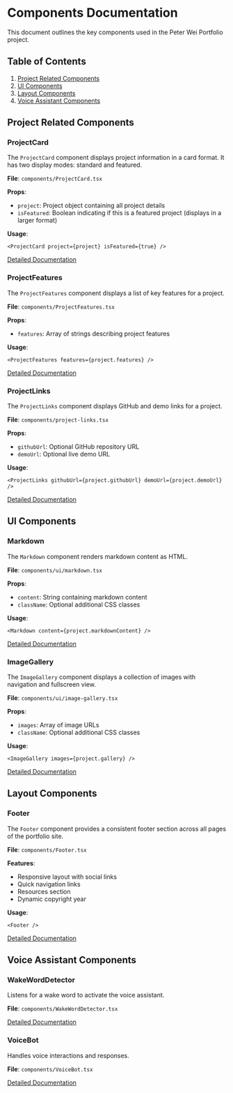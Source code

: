 # Components Documentation

This document outlines the key components used in the Peter Wei Portfolio project.

## Table of Contents

1. [Project Related Components](#project-related-components)
2. [UI Components](#ui-components)
3. [Layout Components](#layout-components)
4. [Voice Assistant Components](#voice-assistant-components)

## Project Related Components

### ProjectCard

The `ProjectCard` component displays project information in a card format. It has two display modes: standard and featured.

**File**: `components/ProjectCard.tsx`

**Props**:
- `project`: Project object containing all project details
- `isFeatured`: Boolean indicating if this is a featured project (displays in a larger format)

**Usage**:
```tsx
<ProjectCard project={project} isFeatured={true} />
```

[Detailed Documentation](./ProjectCard.md)

### ProjectFeatures

The `ProjectFeatures` component displays a list of key features for a project.

**File**: `components/ProjectFeatures.tsx`

**Props**:
- `features`: Array of strings describing project features

**Usage**:
```tsx
<ProjectFeatures features={project.features} />
```

[Detailed Documentation](./ProjectFeatures.md)

### ProjectLinks

The `ProjectLinks` component displays GitHub and demo links for a project.

**File**: `components/project-links.tsx`

**Props**:
- `githubUrl`: Optional GitHub repository URL
- `demoUrl`: Optional live demo URL

**Usage**:
```tsx
<ProjectLinks githubUrl={project.githubUrl} demoUrl={project.demoUrl} />
```

[Detailed Documentation](./ProjectLinks.md)

## UI Components

### Markdown

The `Markdown` component renders markdown content as HTML.

**File**: `components/ui/markdown.tsx`

**Props**:
- `content`: String containing markdown content
- `className`: Optional additional CSS classes

**Usage**:
```tsx
<Markdown content={project.markdownContent} />
```

[Detailed Documentation](./Markdown.md)

### ImageGallery

The `ImageGallery` component displays a collection of images with navigation and fullscreen view.

**File**: `components/ui/image-gallery.tsx`

**Props**:
- `images`: Array of image URLs
- `className`: Optional additional CSS classes

**Usage**:
```tsx
<ImageGallery images={project.gallery} />
```

[Detailed Documentation](./ImageGallery.md)

## Layout Components

### Footer

The `Footer` component provides a consistent footer section across all pages of the portfolio site.

**File**: `components/Footer.tsx`

**Features**:
- Responsive layout with social links
- Quick navigation links
- Resources section
- Dynamic copyright year

**Usage**:
```tsx
<Footer />
```

[Detailed Documentation](./Footer.md)

## Voice Assistant Components

### WakeWordDetector

Listens for a wake word to activate the voice assistant.

**File**: `components/WakeWordDetector.tsx`

[Detailed Documentation](./WakeWordDetector.md)

### VoiceBot

Handles voice interactions and responses.

**File**: `components/VoiceBot.tsx`

[Detailed Documentation](./VoiceBot.md) 